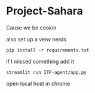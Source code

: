 # Project-Sahara
Cause we be cookin

also set up a venv nerds


`pip install -r requirements.txt`

if I missed something add it

`streamlit run ITP-agent/app.py`

open local host in chrome
